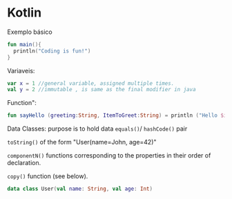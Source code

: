 # Kotlin

Exemplo básico
```kotlin
fun main(){ 
  println("Coding is fun!")
}
```
Variaveis:
```kotlin
var x = 1 //general variable, assigned multiple times.
val y = 2 //immutable , is same as the final modifier in java
```
Function":
```kotlin
fun sayHello (greeting:String, ItemToGreet:String) = println ("Hello $itemToGreet")
```
Data Classes: purpose is to hold data
`equals()`/ `hashCode()` pair

`toString()` of the form "User(name=John, age=42)"

`componentN()` functions corresponding to the properties in their order of declaration.

`copy()` function (see below).
```kotlin
data class User(val name: String, val age: Int)
```


